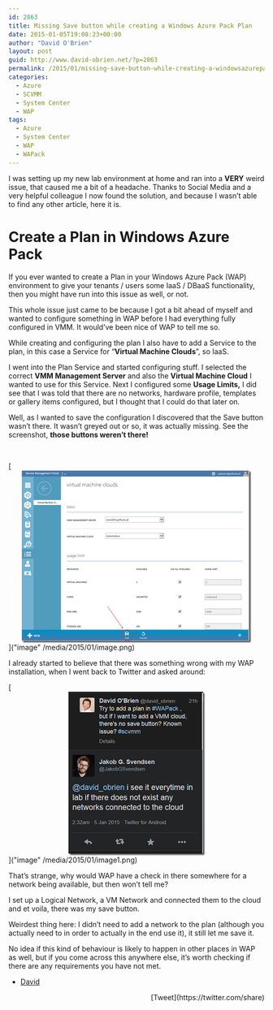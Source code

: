 ```yaml
---
id: 2863
title: Missing Save button while creating a Windows Azure Pack Plan
date: 2015-01-05T19:08:23+00:00
author: "David O'Brien"
layout: post
guid: http://www.david-obrien.net/?p=2863
permalink: /2015/01/missing-save-button-while-creating-a-windowsazurepackp-plan/
categories:
  - Azure
  - SCVMM
  - System Center
  - WAP
tags:
  - Azure
  - System Center
  - WAP
  - WAPack
---
```

I was setting up my new lab environment at home and ran into a **VERY** weird issue, that caused me a bit of a headache. Thanks to Social Media and a very helpful colleague I now found the solution, and because I wasn’t able to find any other article, here it is.

# Create a Plan in Windows Azure Pack

If you ever wanted to create a Plan in your Windows Azure Pack (WAP) environment to give your tenants / users some IaaS / DBaaS functionality, then you might have run into this issue as well, or not.

This whole issue just came to be because I got a bit ahead of myself and wanted to configure something in WAP before I had everything fully configured in VMM. It would’ve been nice of WAP to tell me so.

While creating and configuring the plan I also have to add a Service to the plan, in this case a Service for “**Virtual Machine Clouds**”, so IaaS.

I went into the Plan Service and started configuring stuff. I selected the correct **VMM Management Server** and also the **Virtual Machine Cloud** I wanted to use for this Service. Next I configured some **Usage Limits,** I did  see that I was told that there are no networks, hardware profile, templates or gallery items configured, but I thought that I could do that later on.

Well, as I wanted to save the configuration I discovered that the Save button wasn’t there. It wasn’t greyed out or so, it was actually missing. See the screenshot, **those buttons weren’t there!**

&nbsp;

[<img style="background-image: none; float: none; padding-top: 0px; padding-left: 0px; margin-left: auto; display: block; padding-right: 0px; margin-right: auto; border: 0px;" title="image" src="/media/2015/01/image_thumb.png" alt="image" width="452" height="340" border="0" />]("image" /media/2015/01/image.png)

I already started to believe that there was something wrong with my WAP installation, when I went back to Twitter and asked around:

[<img style="background-image: none; float: none; padding-top: 0px; padding-left: 0px; margin-left: auto; display: block; padding-right: 0px; margin-right: auto; border: 0px;" title="image" src="/media/2015/01/image_thumb1.png" alt="image" width="269" height="323" border="0" />]("image" /media/2015/01/image1.png)

That’s strange, why would WAP have a check in there somewhere for a network being available, but then won’t tell me?
  
I set up a Logical Network, a VM Network and connected them to the cloud and et voila, there was my save button.

Weirdest thing here: I didn’t need to add a network to the plan (although you actually need to in order to actually in the end use it), it still let me save it.

No idea if this kind of behaviour is likely to happen in other places in WAP as well, but if you come across this anywhere else, it’s worth checking if there are any requirements you have not met.

- [David](http://www.twitter.com/david_obrien) 

<div style="float: right; margin-left: 10px;">
  [Tweet](https://twitter.com/share)
</div>


